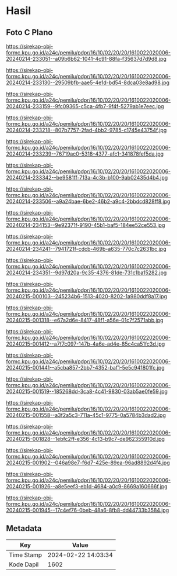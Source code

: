 # Hasil

## Foto C Plano

https://sirekap-obj-formc.kpu.go.id/a24c/pemilu/pdpr/16/10/02/20/20/1610022020006-20240214-233051--a09b6b62-1041-4c91-88fa-f35637d7d9d8.jpg

https://sirekap-obj-formc.kpu.go.id/a24c/pemilu/pdpr/16/10/02/20/20/1610022020006-20240214-233130--29509bfb-aae5-4e1d-bd54-8dca03e8ad98.jpg

https://sirekap-obj-formc.kpu.go.id/a24c/pemilu/pdpr/16/10/02/20/20/1610022020006-20240214-233159--9fc09365-c5ca-4fb7-9f4f-5279ab1e7eec.jpg

https://sirekap-obj-formc.kpu.go.id/a24c/pemilu/pdpr/16/10/02/20/20/1610022020006-20240214-233218--807b7757-2fad-4bb2-9785-c1745e43754f.jpg

https://sirekap-obj-formc.kpu.go.id/a24c/pemilu/pdpr/16/10/02/20/20/1610022020006-20240214-233239--76719ac0-5318-4377-afc1-341878fef5da.jpg

https://sirekap-obj-formc.kpu.go.id/a24c/pemilu/pdpr/16/10/02/20/20/1610022020006-20240214-233342--be9581ff-713a-4c3b-b100-9ab02435d4b4.jpg

https://sirekap-obj-formc.kpu.go.id/a24c/pemilu/pdpr/16/10/02/20/20/1610022020006-20240214-233506--a9a24bae-6be2-46b2-a9c4-2bbdcd828ff8.jpg

https://sirekap-obj-formc.kpu.go.id/a24c/pemilu/pdpr/16/10/02/20/20/1610022020006-20240214-234153--9e92371f-9190-45b1-baf5-184ee52ce553.jpg

https://sirekap-obj-formc.kpu.go.id/a24c/pemilu/pdpr/16/10/02/20/20/1610022020006-20240214-234241--7941721f-cdcb-469b-a635-770c7c2631bc.jpg

https://sirekap-obj-formc.kpu.go.id/a24c/pemilu/pdpr/16/10/02/20/20/1610022020006-20240214-234351--9d97d20a-9c35-4376-81de-731c1ba15282.jpg

https://sirekap-obj-formc.kpu.go.id/a24c/pemilu/pdpr/16/10/02/20/20/1610022020006-20240215-000103--245234b6-1513-4020-8202-1a980ddf8a17.jpg

https://sirekap-obj-formc.kpu.go.id/a24c/pemilu/pdpr/16/10/02/20/20/1610022020006-20240215-001318--e67a2d6e-8417-48f1-a56e-01c7f2571abb.jpg

https://sirekap-obj-formc.kpu.go.id/a24c/pemilu/pdpr/16/10/02/20/20/1610022020006-20240215-001412--a7f7c097-147b-4a6e-ad4e-85c4ca51fc3d.jpg

https://sirekap-obj-formc.kpu.go.id/a24c/pemilu/pdpr/16/10/02/20/20/1610022020006-20240215-001441--a5cba857-2bb7-4352-baf1-5e5c941801fc.jpg

https://sirekap-obj-formc.kpu.go.id/a24c/pemilu/pdpr/16/10/02/20/20/1610022020006-20240215-001519--185268dd-3ca8-4c41-9830-03ab5ae0fe59.jpg

https://sirekap-obj-formc.kpu.go.id/a24c/pemilu/pdpr/16/10/02/20/20/1610022020006-20240215-001558--a3f2a5c3-711a-45c1-9775-0a5784b3dad2.jpg

https://sirekap-obj-formc.kpu.go.id/a24c/pemilu/pdpr/16/10/02/20/20/1610022020006-20240215-001828--1ebfc2ff-e356-4c13-b9c7-de962355910d.jpg

https://sirekap-obj-formc.kpu.go.id/a24c/pemilu/pdpr/16/10/02/20/20/1610022020006-20240215-001902--046a98e7-f6d7-425e-89ea-96ad8892d4f4.jpg

https://sirekap-obj-formc.kpu.go.id/a24c/pemilu/pdpr/16/10/02/20/20/1610022020006-20240215-001926--a8e5eef3-eb1d-4684-a0c9-8669a160666f.jpg

https://sirekap-obj-formc.kpu.go.id/a24c/pemilu/pdpr/16/10/02/20/20/1610022020006-20240215-001945--17c4ef76-0beb-48a6-8fb8-dd44733b3584.jpg


## Metadata

| Key        | Value               |
| ---------- | ------------------- |
| Time Stamp | 2024-02-22 14:03:34 |
| Kode Dapil | 1602                |



